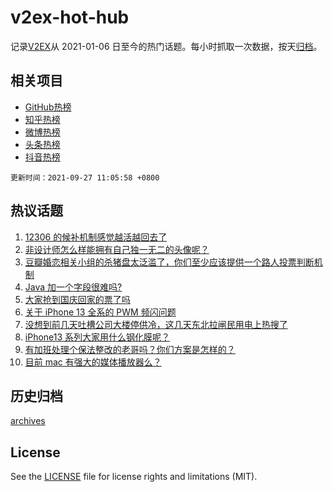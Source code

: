 # v2ex-hot-hub

 记录[V2EX](https://www.v2ex.com/)从 2021-01-06 日至今的热门话题。每小时抓取一次数据，按天[归档](archives)。
 
 ## 相关项目

- [GitHub热榜](https://github.com/lonnyzhang423/github-hot-hub)
- [知乎热榜](https://github.com/lonnyzhang423/zhihu-hot-hub)
- [微博热榜](https://github.com/lonnyzhang423/weibo-hot-hub)
- [头条热榜](https://github.com/lonnyzhang423/toutiao-hot-hub)
- [抖音热榜](https://github.com/lonnyzhang423/douyin-hot-hub)


 `更新时间：2021-09-27 11:05:58 +0800`

## 热议话题

1. [12306 的候补机制感觉越活越回去了](https://www.v2ex.com/t/804383)
1. [非设计师怎么样能拥有自己独一无二的头像呢？](https://www.v2ex.com/t/804317)
1. [豆瓣婚恋相关小组的杀猪盘太泛滥了，你们至少应该提供一个路人投票判断机制](https://www.v2ex.com/t/804379)
1. [Java 加一个字段很难吗?](https://www.v2ex.com/t/804422)
1. [大家抢到国庆回家的票了吗](https://www.v2ex.com/t/804368)
1. [关于 iPhone 13 全系的 PWM 频闪问题](https://www.v2ex.com/t/804386)
1. [没想到前几天吐槽公司大楼停供冷，这几天东北拉闸民用电上热搜了](https://www.v2ex.com/t/804536)
1. [iPhone13 系列大家用什么钢化膜呢？](https://www.v2ex.com/t/804503)
1. [有加班处理个保法整改的老哥吗？你们方案是怎样的？](https://www.v2ex.com/t/804438)
1. [目前 mac 有强大的媒体播放器么？](https://www.v2ex.com/t/804443)

## 历史归档

[archives](archives)

## License

See the [LICENSE](LICENSE) file for license rights and limitations (MIT).
